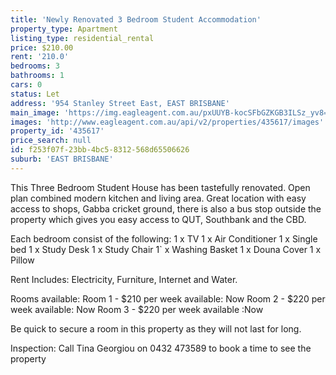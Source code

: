 ```yaml
---
title: 'Newly Renovated 3 Bedroom Student Accommodation'
property_type: Apartment
listing_type: residential_rental
price: $210.00
rent: '210.0'
bedrooms: 3
bathrooms: 1
cars: 0
status: Let
address: '954 Stanley Street East, EAST BRISBANE'
main_image: 'https://img.eagleagent.com.au/pxUUYB-kocSFbGZKGB3ILSz_yv8=/1280x854/smart/https://s3-us-west-2.amazonaws.com/eagleagent-orig/images/6826146/415021567-image-M.jpg'
images: 'http://www.eagleagent.com.au/api/v2/properties/435617/images'
property_id: '435617'
price_search: null
id: f253f07f-23bb-4bc5-8312-568d65506626
suburb: 'EAST BRISBANE'
---
```

This Three Bedroom Student House has been tastefully renovated. Open plan combined modern kitchen and living area. Great location with easy access to shops, Gabba cricket ground, there is also a bus stop outside the property which gives you easy access to QUT, Southbank and the CBD.

Each bedroom consist of the following:
1 x TV
1 x Air Conditioner
1 x Single bed
1 x Study Desk
1 x Study Chair
1` x Washing Basket
1 x Douna Cover
1 x Pillow

Rent Includes: Electricity, Furniture,  Internet and Water.

Rooms available:
Room 1 -  $210  per week available: Now
Room 2 - $220 per week available: Now
Room 3 - $220 per week available :Now

Be quick to secure a room in this property as they will not last for long.

Inspection: Call Tina Georgiou on 0432 473589 to book a time to see  the property